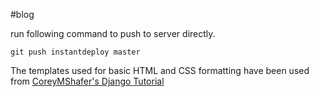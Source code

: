 #blog

run following command to push to server directly.

`git push instantdeploy master`

The templates used for basic HTML and CSS formatting have been used from [CoreyMShafer's Django Tutorial](https://github.com/CoreyMSchafer/code_snippets/tree/master/Django_Blog/snippets)
